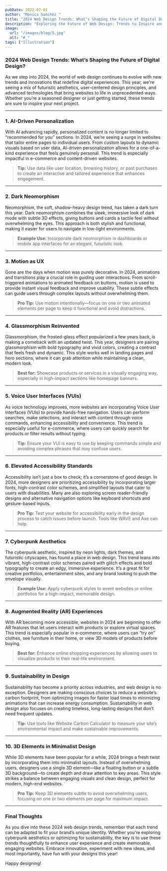 ```yaml
---
pubDate: 2022-07-01
author: "Monica Sanchez "
title: "2024 Web Design Trends: What’s Shaping the Future of Digital Design?"
description: "Exploring the Future of Web Design: Trends to Inspire and Elevate Your 2024 Projects"
image:
  url: "/images/blog/5.jpg"
  alt: "#_"
tags: ["Illustration"]
---
```

### 2024 Web Design Trends: What’s Shaping the Future of Digital Design?

As we step into 2024, the world of web design continues to evolve with new trends and innovations that redefine digital experiences. This year, we're seeing a mix of futuristic aesthetics, user-centered design principles, and advanced technologies that bring websites to life in unprecedented ways. Whether you’re a seasoned designer or just getting started, these trends are sure to inspire your next project.

---

### 1. AI-Driven Personalization

With AI advancing rapidly, personalized content is no longer limited to “recommended for you” sections. In 2024, we’re seeing a surge in websites that tailor entire pages to individual users. From custom layouts to dynamic visuals based on user data, AI-driven personalization allows for a one-of-a-kind experience that feels genuinely personal. This trend is especially impactful in e-commerce and content-driven websites.

> **Tip:** Use data like user location, browsing history, or past purchases to create an interactive and tailored experience that enhances engagement.

---

### 2. Dark Neomorphism

Neomorphism, the soft, shadow-heavy design trend, has taken a dark turn this year. Dark neomorphism combines the sleek, immersive look of dark mode with subtle 3D effects, giving buttons and cards a tactile feel without overwhelming the eyes. This approach is both stylish and functional, making it easier for users to navigate in low-light environments.

> **Example Use:** Incorporate dark neomorphism in dashboards or mobile app interfaces for an elegant, futuristic look.

---

### 3. Motion as UX

Gone are the days when motion was purely decorative. In 2024, animations and transitions play a crucial role in guiding user interactions. From scroll-triggered animations to animated feedback on buttons, motion is used to provide instant visual feedback and improve usability. These subtle effects can guide users through complex layouts without overwhelming them.

> **Pro Tip:** Use motion intentionally—focus on one or two animated elements per page to keep it functional and avoid distractions.

---

### 4. Glassmorphism Reinvented

Glassmorphism, the frosted-glass effect popularized a few years back, is making a comeback with an updated twist. This year, designers are pairing glassmorphism with bold typography and vivid colors, creating a contrast that feels fresh and dynamic. This style works well in landing pages and hero sections, where it can grab attention while maintaining a clean, modern look.

> **Best for:** Showcase products or services in a visually engaging way, especially in high-impact sections like homepage banners.

---

### 5. Voice User Interfaces (VUIs)

As voice technology improves, more websites are incorporating Voice User Interfaces (VUIs) to provide hands-free navigation. Users can perform searches, make selections, and interact with content through voice commands, enhancing accessibility and convenience. This trend is especially useful for e-commerce, where users can quickly search for products or filter results without typing.

> **Tip:** Ensure your VUI is easy to use by keeping commands simple and avoiding complex phrases that may confuse users.

---

### 6. Elevated Accessibility Standards

Accessibility isn’t just a box to check; it’s a cornerstone of good design. In 2024, more designers are prioritizing accessibility by incorporating larger fonts, high-contrast color schemes, and simplified layouts that cater to users with disabilities. Many are also exploring screen reader-friendly designs and alternative navigation options like keyboard shortcuts and gesture-based inputs.

> **Pro Tip:** Test your website for accessibility early in the design process to catch issues before launch. Tools like WAVE and Axe can help.

---

### 7. Cyberpunk Aesthetics

The cyberpunk aesthetic, inspired by neon lights, dark themes, and futuristic cityscapes, has found a place in web design. This trend leans into vibrant, high-contrast color schemes paired with glitch effects and bold typography to create an edgy, immersive experience. It’s a great fit for creative portfolios, entertainment sites, and any brand looking to push the envelope visually.

> **Example Use:** Apply cyberpunk styles to event websites or online portfolios for a high-impact, memorable design.

---

### 8. Augmented Reality (AR) Experiences

With AR becoming more accessible, websites in 2024 are beginning to offer AR features that let users interact with products or explore virtual spaces. This trend is especially popular in e-commerce, where users can “try on” clothes, see furniture in their home, or view 3D models of products before buying.

> **Best for:** Enhance online shopping experiences by allowing users to visualize products in their real-life environment.

---

### 9. Sustainability in Design

Sustainability has become a priority across industries, and web design is no exception. Designers are making conscious choices to reduce a website’s carbon footprint, from optimizing images for faster load times to minimizing animations that can increase energy consumption. Sustainability in web design also focuses on creating timeless, long-lasting designs that don’t need frequent updates.

> **Tip:** Use tools like Website Carbon Calculator to measure your site’s environmental impact and make sustainable improvements.

---

### 10. 3D Elements in Minimalist Design

While 3D elements have been popular for a while, 2024 brings a fresh twist by incorporating them into minimalist layouts. Instead of overwhelming users, designers use a single 3D element—like a floating button or a subtle 3D background—to create depth and draw attention to key areas. This style strikes a balance between engaging visuals and clean design, perfect for modern, high-end websites.

> **Pro Tip:** Keep 3D elements subtle to avoid overwhelming users, focusing on one or two elements per page for maximum impact.

---

### Final Thoughts

As you dive into these 2024 web design trends, remember that each trend can be adapted to fit your brand’s unique identity. Whether you're exploring cyberpunk aesthetics or optimizing for sustainability, the key is to use these trends thoughtfully to enhance user experience and create memorable, engaging websites. Embrace innovation, experiment with new ideas, and most importantly, have fun with your designs this year!

Happy designing!
